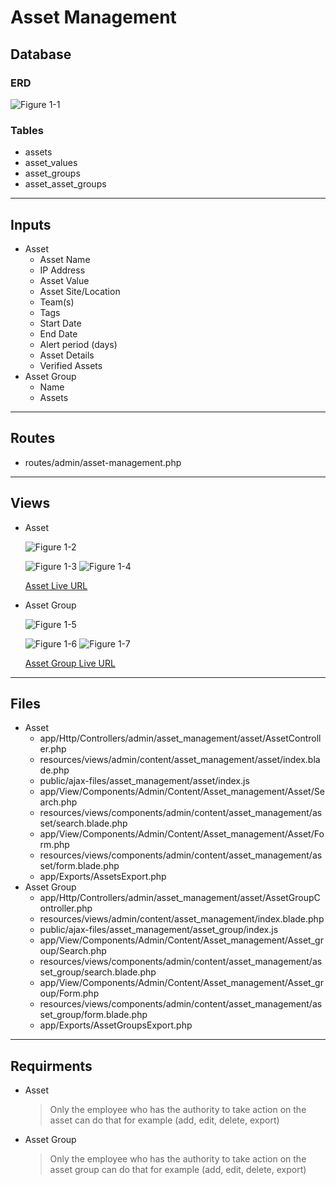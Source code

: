 # Asset Management

## Database
### ERD
![Figure 1-1](/__OOAD/module_notes/asset_management/asset_management.png "Figure 1-1")

### Tables
* assets
* asset_values
* asset_groups
* asset_asset_groups
---
## Inputs
- Asset
    * Asset Name
    * IP Address
    * Asset Value
    * Asset Site/Location
    * Team(s)
    * Tags 
    * Start Date
    * End Date
    * Alert period (days)
    * Asset Details
    * Verified Assets
- Asset Group
    * Name
    * Assets
---
## Routes
- routes/admin/asset-management.php
---
## Views
- Asset

    ![Figure 1-2](/__OOAD/module_notes/asset_management/asset_management_asset_list.png "Figure 1-2")

    ![Figure 1-3](/__OOAD/module_notes/asset_management/asset_management_asset_create.png "Figure 1-3")
    ![Figure 1-4](/__OOAD/module_notes/asset_management/asset_management_asset_edit.png "Figure 1-4")


    [Asset Live URL](https://advancedcontrols.sa/grc/public/admin/asset-management)

- Asset Group

    ![Figure 1-5](/__OOAD/module_notes/asset_management/asset_management_asset_group_list.png "Figure 1-5")

    ![Figure 1-6](/__OOAD/module_notes/asset_management/asset_management_asset_group_create.png "Figure 1-6")
    ![Figure 1-7](/__OOAD/module_notes/asset_management/asset_management_asset_group_edit.png "Figure 1-7")
    
    [Asset Group Live URL](https://advancedcontrols.sa/grc/public/admin/asset-management/asset-group)

---
## Files
- Asset
    * app/Http/Controllers/admin/asset_management/asset/AssetController.php
    * resources/views/admin/content/asset_management/asset/index.blade.php
    * public/ajax-files/asset_management/asset/index.js
    * app/View/Components/Admin/Content/Asset_management/Asset/Search.php
    * resources/views/components/admin/content/asset_management/asset/search.blade.php
    * app/View/Components/Admin/Content/Asset_management/Asset/Form.php
    * resources/views/components/admin/content/asset_management/asset/form.blade.php
    * app/Exports/AssetsExport.php
- Asset Group
    * app/Http/Controllers/admin/asset_management/asset/AssetGroupController.php
    * resources/views/admin/content/asset_management/index.blade.php
    * public/ajax-files/asset_management/asset_group/index.js
    * app/View/Components/Admin/Content/Asset_management/Asset_group/Search.php
    * resources/views/components/admin/content/asset_management/asset_group/search.blade.php
    * app/View/Components/Admin/Content/Asset_management/Asset_group/Form.php
    * resources/views/components/admin/content/asset_management/asset_group/form.blade.php
    * app/Exports/AssetGroupsExport.php
---
## Requirments

- Asset
    > Only the employee who has the authority to take action on the asset can do that for example (add, edit, delete, export)
- Asset Group
    > Only the employee who has the authority to take action on the asset group can do that for example (add, edit, delete, export)
